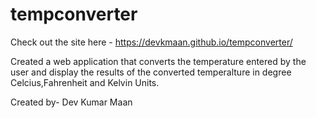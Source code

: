# tempconverter
Check out the site here -
https://devkmaan.github.io/tempconverter/ 


Created a web application that converts the temperature entered by the user and display the results of the converted temperalture in degree Celcius,Fahrenheit and Kelvin Units.

Created by- Dev Kumar Maan

